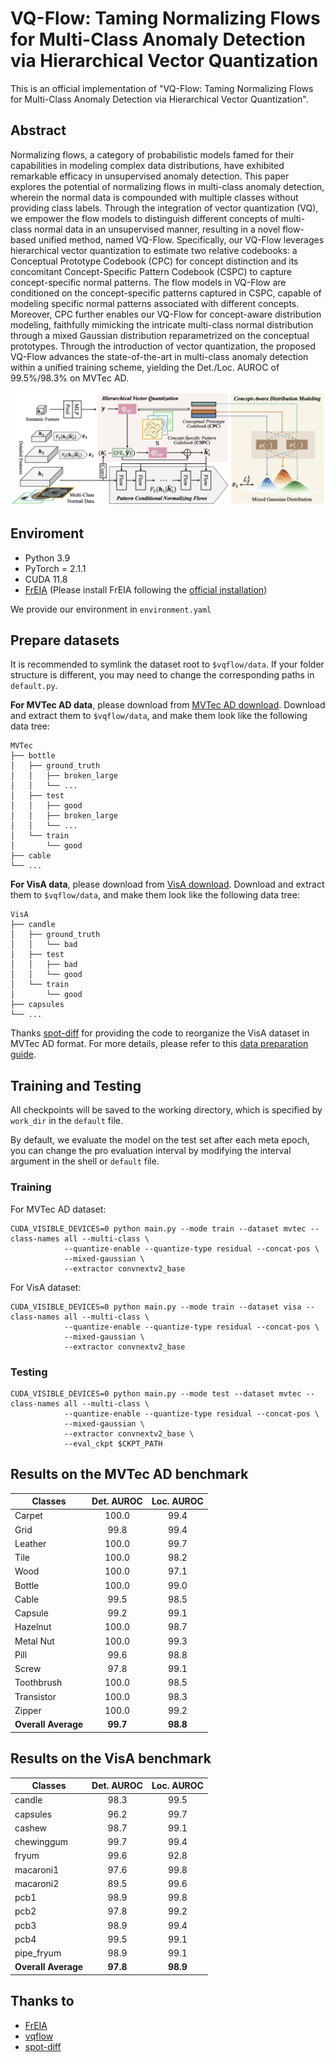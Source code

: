 # VQ-Flow: Taming Normalizing Flows for Multi-Class Anomaly Detection via Hierarchical Vector Quantization

This is an official implementation of "VQ-Flow: Taming Normalizing Flows for Multi-Class Anomaly Detection via Hierarchical Vector Quantization".

## Abstract

Normalizing flows, a category of probabilistic models famed for their capabilities in modeling complex data distributions, have exhibited remarkable efficacy in unsupervised anomaly detection. This paper explores the potential of normalizing flows in multi-class anomaly detection, wherein the normal data is compounded with multiple classes without providing class labels. Through the integration of vector quantization (VQ), we empower the flow models to distinguish different concepts of multi-class normal data in an unsupervised manner, resulting in a novel flow-based unified method, named VQ-Flow. Specifically, our VQ-Flow leverages hierarchical vector quantization to estimate two relative codebooks: a Conceptual Prototype Codebook (CPC) for concept distinction and its concomitant Concept-Specific Pattern Codebook (CSPC) to capture concept-specific normal patterns. The flow models in VQ-Flow are conditioned on the concept-specific patterns captured in CSPC, capable of modeling specific normal patterns associated with different concepts. Moreover, CPC further enables our VQ-Flow for concept-aware distribution modeling, faithfully mimicking the intricate multi-class normal distribution through a mixed Gaussian distribution reparametrized on the conceptual prototypes. Through the introduction of vector quantization, the proposed VQ-Flow advances the state-of-the-art in multi-class anomaly detection within a unified training scheme, yielding the Det./Loc. AUROC of 99.5%/98.3% on MVTec AD.

![The framework of vqflow](./imgs/framework.jpg)

## Enviroment

- Python 3.9
- PyTorch = 2.1.1
- CUDA 11.8
- [FrEIA](https://github.com/VLL-HD/FrEIA) (Please install FrEIA following the [official installation](https://github.com/VLL-HD/FrEIA#table-of-contents))

We provide our environment in `environment.yaml`

## Prepare datasets

It is recommended to symlink the dataset root to `$vqflow/data`.
If your folder structure is different, you may need to change the corresponding paths in `default.py`.

**For MVTec AD data**, please download from [MVTec AD download](https://www.mvtec.com/company/research/datasets/mvtec-ad). Download and extract them to `$vqflow/data`, and make them look like the following data tree:

```shell
MVTec
├── bottle
│   ├── ground_truth
│   │   ├── broken_large
│   │   └── ...
│   ├── test
│   │   ├── good
│   │   ├── broken_large
│   │   └── ...
│   └── train
│       └── good
├── cable
└── ...
```

**For VisA data**, please download from [VisA download](https://amazon-visual-anomaly.s3.us-west-2.amazonaws.com/VisA_20220922.tar). Download and extract them to `$vqflow/data`, and make them look like the following data tree:

```shell
VisA
├── candle
│   ├── ground_truth
│   │   └── bad
│   ├── test
│   │   ├── bad
│   │   └── good
│   └── train
│       └── good
├── capsules
└── ...
```

Thanks [spot-diff](https://github.com/amazon-science/spot-diff/tree/main) for providing the code to reorganize the VisA dataset in MVTec AD format. For more details, please refer to this [data preparation guide](https://github.com/amazon-science/spot-diff/tree/main#data-preparation).

## Training and Testing

All checkpoints will be saved to the working directory, which is specified by `work_dir` in the `default` file.

By default, we evaluate the model on the test set after each meta epoch, you can change the pro evaluation interval by modifying the interval argument in the shell or `default` file.

### Training

For MVTec AD dataset:
```shell
CUDA_VISIBLE_DEVICES=0 python main.py --mode train --dataset mvtec --class-names all --multi-class \
            --quantize-enable --quantize-type residual --concat-pos \
            --mixed-gaussian \
            --extractor convnextv2_base 
```

For VisA dataset:
```shell
CUDA_VISIBLE_DEVICES=0 python main.py --mode train --dataset visa --class-names all --multi-class \
            --quantize-enable --quantize-type residual --concat-pos \
            --mixed-gaussian \
            --extractor convnextv2_base 
```

### Testing

```shell
CUDA_VISIBLE_DEVICES=0 python main.py --mode test --dataset mvtec --class-names all --multi-class \
            --quantize-enable --quantize-type residual --concat-pos \
            --mixed-gaussian \
            --extractor convnextv2_base \
            --eval_ckpt $CKPT_PATH
```

## Results on the MVTec AD benchmark

| Classes             | Det. AUROC | Loc. AUROC |
| ------------------- | :--------: | :--------: |
| Carpet              |   100.0    |    99.4    |
| Grid                |    99.8    |    99.4    |
| Leather             |   100.0    |    99.7    |
| Tile                |   100.0    |    98.2    |
| Wood                |   100.0    |    97.1    |
| Bottle              |   100.0    |    99.0    |
| Cable               |    99.5    |    98.5    |
| Capsule             |    99.2    |    99.1    |
| Hazelnut            |   100.0    |    98.7    |
| Metal Nut           |   100.0    |    99.3    |
| Pill                |    99.6    |    98.8    |
| Screw               |    97.8    |    99.1    |
| Toothbrush          |   100.0    |    98.5    |
| Transistor          |   100.0    |    98.3    |
| Zipper              |   100.0    |    99.2    |
| **Overall Average** |  **99.7**  |  **98.8**  |

## Results on the VisA benchmark

| Classes             | Det. AUROC | Loc. AUROC |
| ------------------- | :--------: | :--------: |
| candle              |    98.3    |    99.5    |
| capsules            |    96.2    |    99.7    |
| cashew              |    98.7    |    99.1    |
| chewinggum          |    99.7    |    99.4    |
| fryum               |    99.6    |    92.8    |
| macaroni1           |    97.6    |    99.8    |
| macaroni2           |    89.5    |    99.6    |
| pcb1                |    98.9    |    99.8    |
| pcb2                |    97.8    |    99.2    |
| pcb3                |    98.9    |    99.4    |
| pcb4                |    99.5    |    99.1    |
| pipe_fryum          |    98.9    |    99.1    |
| **Overall Average** |  **97.8**  |  **98.9**  |


## Thanks to

- [FrEIA](https://github.com/VLL-HD/FrEIA)
- [vqflow](https://github.com/cool-xuan/vqflow)
- [spot-diff](https://github.com/amazon-science/spot-diff/tree/main)
